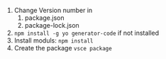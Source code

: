 1. Change Version number in
   1. package.json
   2. package-lock.json
2. `npm install -g yo generator-code` if not installed
3. Install moduls: `npm install`
4. Create the package `vsce package`